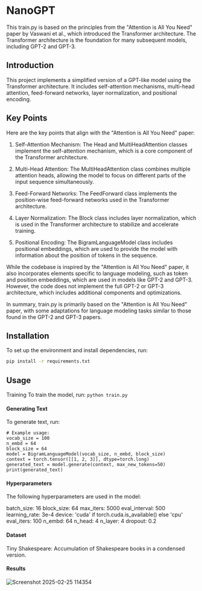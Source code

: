 # NanoGPT

This train.py is based on the principles from the "Attention is All You Need" paper by Vaswani et al., which introduced the Transformer architecture. The Transformer architecture is the foundation for many subsequent models, including GPT-2 and GPT-3.

## Introduction

This project implements a simplified version of a GPT-like model using the Transformer architecture. It includes self-attention mechanisms, multi-head attention, feed-forward networks, layer normalization, and positional encoding.

## Key Points

Here are the key points that align with the "Attention is All You Need" paper:

1. Self-Attention Mechanism: The Head and MultiHeadAttention classes implement the self-attention mechanism, which is a core component of the Transformer architecture.

2. Multi-Head Attention: The MultiHeadAttention class combines multiple attention heads, allowing the model to focus on different parts of the input sequence simultaneously.

3. Feed-Forward Networks: The FeedForward class implements the position-wise feed-forward networks used in the Transformer architecture.

4. Layer Normalization: The Block class includes layer normalization, which is used in the Transformer architecture to stabilize and accelerate training.

5. Positional Encoding: The BigramLanguageModel class includes positional embeddings, which are used to provide the model with information about the position of tokens in the sequence.

While the codebase is inspired by the "Attention is All You Need" paper, it also incorporates elements specific to language modeling, such as token and position embeddings, which are used in models like GPT-2 and GPT-3. However, the code does not implement the full GPT-2 or GPT-3 architecture, which includes additional components and optimizations.

In summary, train.py is primarily based on the "Attention is All You Need" paper, with some adaptations for language modeling tasks similar to those found in the GPT-2 and GPT-3 papers.
 
## Installation

To set up the environment and install dependencies, run:

```bash
pip install -r requirements.txt
```
## Usage
Training
To train the model, run:
```python train.py```

#### Generating Text
To generate text, run:
```
# Example usage:
vocab_size = 100
n_embd = 64
block_size = 64
model = BigramLanguageModel(vocab_size, n_embd, block_size)
context = torch.tensor([[1, 2, 3]], dtype=torch.long)
generated_text = model.generate(context, max_new_tokens=50)
print(generated_text)
```
#### Hyperparameters
The following hyperparameters are used in the model:

batch_size: 16
block_size: 64
max_iters: 5000
eval_interval: 500
learning_rate: 3e-4
device: 'cuda' if torch.cuda.is_available() else 'cpu'
eval_iters: 100
n_embd: 64
n_head: 4
n_layer: 4
dropout: 0.2

#### Dataset
Tiny Shakespeare: Accumulation of Shakespeare books in a condensed version.

#### Results
![Screenshot 2025-02-25 114354](https://github.com/user-attachments/assets/bd3d6f37-f169-4c4a-a64f-10e9d014cd4a)
